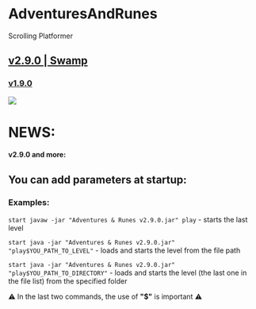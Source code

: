 # AdventuresAndRunes
Scrolling Platformer
## [v2.9.0 | Swamp](https://github.com/Agzam4/AdventuresAndRunes/blob/main/Adventures%20%26%20Runes%20v2.9.0.jar)

### [v1.9.0](https://github.com/Agzam4/AdventuresAndRunes/blob/main/Adventures%20%26%20Runes%20v1.9.0.jar)

![](https://repository-images.githubusercontent.com/340653379/fec56b80-9e2d-11eb-9154-5309d6cb817e)

# NEWS:
#### v2.9.0 and more:
## You can add parameters at startup:
### Examples:

`start javaw -jar "Adventures & Runes v2.9.0.jar" play`  - starts the last level

`start java -jar "Adventures & Runes v2.9.0.jar" "play$YOU_PATH_TO_LEVEL"`  - loads and starts the level from the file path

`start java -jar "Adventures & Runes v2.9.0.jar" "play$YOU_PATH_TO_DIRECTORY"`  - loads and starts the level (the last one in the file list) from the specified folder

⚠ In the last two commands, the use of **"$"** is important ⚠
